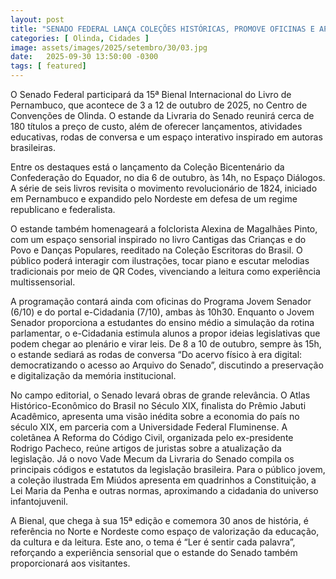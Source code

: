 ```yaml
---
layout: post
title: "SENADO FEDERAL LANÇA COLEÇÕES HISTÓRICAS, PROMOVE OFICINAS E APRESENTA OBRAS PREMIADAS NA BIENAL INTERNACIONAL DO LIVRO DE PERNAMBUCO"
categories: [ Olinda, Cidades ]
image: assets/images/2025/setembro/30/03.jpg
date:   2025-09-30 13:50:00 -0300
tags: [ featured]
--- 
```

O Senado Federal participará da 15ª Bienal Internacional do Livro de Pernambuco, que acontece de 3 a 12 de outubro de 2025, no Centro de Convenções de Olinda. O estande da Livraria do Senado reunirá cerca de 180 títulos a preço de custo, além de oferecer lançamentos, atividades educativas, rodas de conversa e um espaço interativo inspirado em autoras brasileiras.
 
Entre os destaques está o lançamento da Coleção Bicentenário da Confederação do Equador, no dia 6 de outubro, às 14h, no Espaço Diálogos. A série de seis livros revisita o movimento revolucionário de 1824, iniciado em Pernambuco e expandido pelo Nordeste em defesa de um regime republicano e federalista.
 
O estande também homenageará a folclorista Alexina de Magalhães Pinto, com um espaço sensorial inspirado no livro Cantigas das Crianças e do Povo e Danças Populares, reeditado na Coleção Escritoras do Brasil. O público poderá interagir com ilustrações, tocar piano e escutar melodias tradicionais por meio de QR Codes, vivenciando a leitura como experiência multissensorial.
 
A programação contará ainda com oficinas do Programa Jovem Senador (6/10) e do portal e-Cidadania (7/10), ambas às 10h30. Enquanto o Jovem Senador proporciona a estudantes do ensino médio a simulação da rotina parlamentar, o e-Cidadania estimula alunos a propor ideias legislativas que podem chegar ao plenário e virar leis. De 8 a 10 de outubro, sempre às 15h, o estande sediará as rodas de conversa “Do acervo físico à era digital: democratizando o acesso ao Arquivo do Senado”, discutindo a preservação e digitalização da memória institucional.
 
No campo editorial, o Senado levará obras de grande relevância. O Atlas Histórico-Econômico do Brasil no Século XIX, finalista do Prêmio Jabuti Acadêmico, apresenta uma visão inédita sobre a economia do país no século XIX, em parceria com a Universidade Federal Fluminense. A coletânea A Reforma do Código Civil, organizada pelo ex-presidente Rodrigo Pacheco, reúne artigos de juristas sobre a atualização da legislação. Já o novo Vade Mecum da Livraria do Senado compila os principais códigos e estatutos da legislação brasileira. Para o público jovem, a coleção ilustrada Em Miúdos apresenta em quadrinhos a Constituição, a Lei Maria da Penha e outras normas, aproximando a cidadania do universo infantojuvenil.
 
A Bienal, que chega à sua 15ª edição e comemora 30 anos de história, é referência no Norte e Nordeste como espaço de valorização da educação, da cultura e da leitura. Este ano, o tema é “Ler é sentir cada palavra”, reforçando a experiência sensorial que o estande do Senado também proporcionará aos visitantes.
